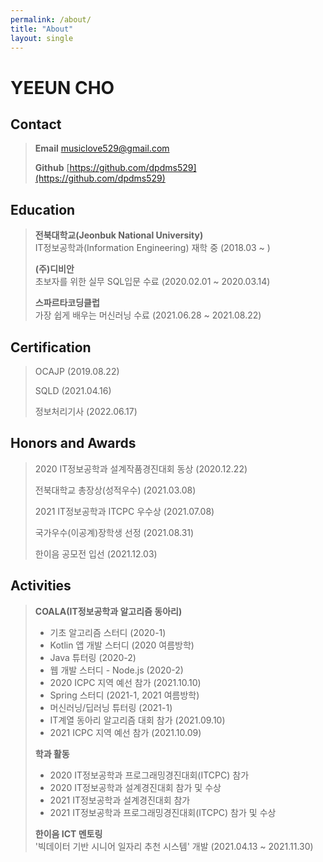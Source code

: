 ```yaml
---
permalink: /about/
title: "About"
layout: single
---
```


# YEEUN CHO
## Contact
> __Email__ musiclove529@gmail.com  
> 
> __Github__ [https://github.com/dpdms529](https://github.com/dpdms529)  
  
## Education
> __전북대학교(Jeonbuk National University)__  
> IT정보공학과(Information Engineering) 재학 중 (2018.03 ~ )  
> 
> __(주)디비안__  
> 초보자를 위한 실무 SQL입문 수료 (2020.02.01 ~ 2020.03.14)  
> 
> __스파르타코딩클럽__  
> 가장 쉽게 배우는 머신러닝 수료 (2021.06.28 ~ 2021.08.22)  
    
## Certification
> OCAJP (2019.08.22)  
> 
> SQLD (2021.04.16)  
>
> 정보처리기사 (2022.06.17)
  
## Honors and Awards
> 2020 IT정보공학과 설계작품경진대회 동상 (2020.12.22)  
> 
> 전북대학교 총장상(성적우수) (2021.03.08)  
> 
> 2021 IT정보공학과 ITCPC 우수상 (2021.07.08)  
> 
> 국가우수(이공계)장학생 선정 (2021.08.31)  
> 
> 한이음 공모전 입선 (2021.12.03)  
  
## Activities
> __COALA(IT정보공학과 알고리즘 동아리)__
> - 기초 알고리즘 스터디 (2020-1)  
> - Kotlin 앱 개발 스터디 (2020 여름방학)  
> - Java 튜터링 (2020-2)  
> - 웹 개발 스터디 - Node.js (2020-2)  
> - 2020 ICPC 지역 예선 참가 (2021.10.10)
> - Spring 스터디 (2021-1, 2021 여름방학)  
> - 머신러닝/딥러닝 튜터링 (2021-1)  
> - IT계열 동아리 알고리즘 대회 참가 (2021.09.10)
> - 2021 ICPC 지역 예선 참가 (2021.10.09)
> 
> __학과 활동__
> - 2020 IT정보공학과 프로그래밍경진대회(ITCPC) 참가
> - 2020 IT정보공학과 설계경진대회 참가 및 수상
> - 2021 IT정보공학과 설계경진대회 참가
> - 2021 IT정보공학과 프로그래밍경진대회(ITCPC) 참가 및 수상
> 
> __한이음 ICT 멘토링__  
> '빅데이터 기반 시니어 일자리 추천 시스템' 개발 (2021.04.13 ~ 2021.11.30)  
